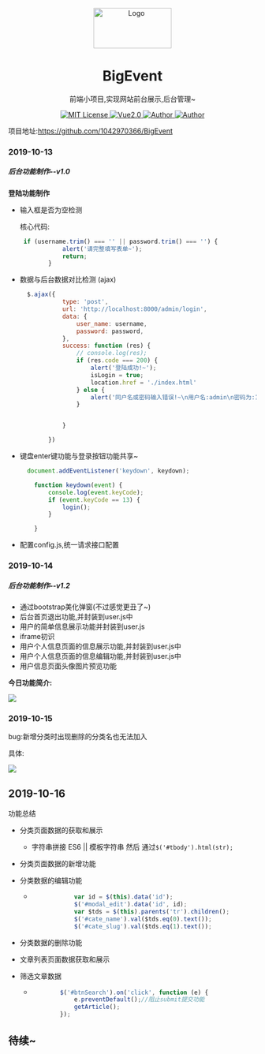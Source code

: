 <p align="center"><img src="http://md.hao2.top/img/logo.png"
        alt="Logo" width="158" height="82" style="max-width: 100%;"></p>
<h1 align="center">BigEvent</h1>
<p align="center">前端小项目,实现网站前台展示,后台管理~</p>
<p align="center">
    <a href="https://github.com/1042970366/">
        <img src="https://img.shields.io/badge/技术栈-HTML-green" alt="MIT License" />
    </a>
    <a href="https://vuejs.org/">
        <img src="https://img.shields.io/badge/技术栈-CSS-green" alt="Vue2.0">
    </a>
    <a href="https://github.com/1042970366/">
        <img src="https://img.shields.io/badge/技术栈-JS/JQuery/Ajax-blueviolet" alt="Author">
    </a>
    <a href="https://github.com/1042970366/">
        <img src="https://img.shields.io/badge/Author-Tmier-blueviolet" alt="Author">
    </a>
</p>


项目地址:https://github.com/1042970366/BigEvent

### 2019-10-13

##### **后台功能制作--v1.0**

**登陆功能制作**

- 输入框是否为空检测 

  核心代码:

  ```js
   if (username.trim() === '' || password.trim() === '') {
              alert('请完整填写表单~');
              return;
          }
  ```

  

- 数据与后台数据对比检测 (ajax)

  ```js
  	$.ajax({
              type: 'post',
              url: 'http://localhost:8000/admin/login',
              data: {
                  user_name: username,
                  password: password,
              },
              success: function (res) {
                  // console.log(res);
                  if (res.code === 200) {
                      alert('登陆成功!~');
                      isLogin = true;
                      location.href = './index.html'
                  } else {
                      alert('同户名或密码输入错误!~\n用户名:admin\n密码为:123456');
                  }
  
  
              }
  
          })
  ```

  

- 键盘enter键功能与登录按钮功能共享~

  ```js
  	document.addEventListener('keydown', keydown);
  
      function keydown(event) {
          console.log(event.keyCode);
          if (event.keyCode == 13) {
              login();
          }
  
      }
  ```

- 配置config.js,统一请求接口配置



### 2019-10-14

##### 后台功能制作--v1.2

- 通过bootstrap美化弹窗(不过感觉更丑了~)
- 后台首页退出功能,并封装到user.js中
- 用户的简单信息展示功能并封装到user.js
- iframe初识
- 用户个人信息页面的信息展示功能,并封装到user.js中
- 用户个人信息页面的信息编辑功能,并封装到user.js中
- 用户信息页面头像图片预览功能

**今日功能简介:**

![](http://md.hao2.top/img/1571021117.gif)



### 2019-10-15

bug:新增分类时出现删除的分类名也无法加入

具体:

![](http://md.hao2.top/img/bug1.gif)



## 2019-10-16

功能总结

- 分类页面数据的获取和展示

  - 字符串拼接 ES6 || 模板字符串 然后 通过`$('#tbody').html(str);`

- 分类页面数据的新增功能

- 分类数据的编辑功能

  - ```js
    			var id = $(this).data('id');
                $('#modal_edit').data('id', id);
                var $tds = $(this).parents('tr').children();
                $('#cate_name').val($tds.eq(0).text());
                $('#cate_slug').val($tds.eq(1).text());
    ```

    

- 分类数据的删除功能

- 文章列表页面数据获取和展示

- 筛选文章数据

  - ```js
    		$('#btnSearch').on('click', function (e) {
                e.preventDefault();//阻止submit提交功能
                getArticle();
            });
    ```

    







## 待续~

